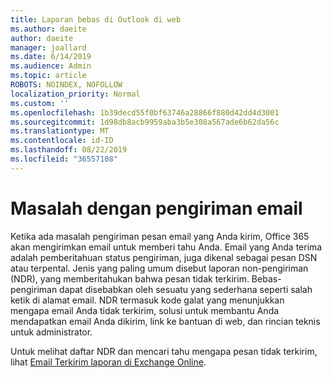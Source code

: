 ```yaml
---
title: Laporan bebas di Outlook di web
ms.author: daeite
author: daeite
manager: joallard
ms.date: 6/14/2019
ms.audience: Admin
ms.topic: article
ROBOTS: NOINDEX, NOFOLLOW
localization_priority: Normal
ms.custom: ''
ms.openlocfilehash: 1b39decd55f0bf63746a28866f880d42dd4d3001
ms.sourcegitcommit: 1d98db8acb9959aba3b5e308a567ade6b62da56c
ms.translationtype: MT
ms.contentlocale: id-ID
ms.lasthandoff: 08/22/2019
ms.locfileid: "36557108"
---
```

# <a name="issues-with-email-delivery"></a>Masalah dengan pengiriman email

Ketika ada masalah pengiriman pesan email yang Anda kirim, Office 365 akan mengirimkan email untuk memberi tahu Anda. Email yang Anda terima adalah pemberitahuan status pengiriman, juga dikenal sebagai pesan DSN atau terpental. Jenis yang paling umum disebut laporan non-pengiriman (NDR), yang memberitahukan bahwa pesan tidak terkirim. Bebas-pengiriman dapat disebabkan oleh sesuatu yang sederhana seperti salah ketik di alamat email. NDR termasuk kode galat yang menunjukkan mengapa email Anda tidak terkirim, solusi untuk membantu Anda mendapatkan email Anda dikirim, link ke bantuan di web, dan rincian teknis untuk administrator.

Untuk melihat daftar NDR dan mencari tahu mengapa pesan tidak terkirim, lihat [Email Terkirim laporan di Exchange Online](https://docs.microsoft.com/exchange/mail-flow-best-practices/non-delivery-reports-in-exchange-online/non-delivery-reports-in-exchange-online).